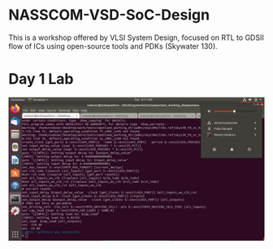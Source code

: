 # NASSCOM-VSD-SoC-Design
This is a workshop offered by VLSI System Design, focused on RTL to GDSII flow of ICs using open-source tools and PDKs (Skywater 130).

# Day 1 Lab

<img width="1470" alt="Synthesis run on Open Lane interactive" src="figures/D1-synthesis_successful.png">
